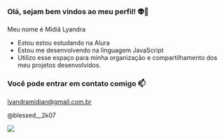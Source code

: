 ### Olá, sejam bem vindos ao meu perfil! 👽🦁

Meu nome é Midiã Lyandra

- Estou estou estudando na Alura
- Estou me desenvolvendo na linguagem JavaScript
- Utilizo esse espaço para minha organização e compartilhamento dos meu projetos desenvolvidos.

### Você pode entrar em contato comigo 📫
lyandramidian@gmail.com.br

@blessed__2k07

![](https://media1.tenor.com/m/25xqOtknC0EAAAAC/woody.gif
)


